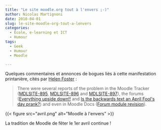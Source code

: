 ```yaml
---
title: "Le site moodle.org tout à l'envers ;-)"
author: Nicolas Martignoni
date: 2010-04-01
slug: le-site-moodle-org-tout-a-lenvers
categories:
  - École, e-learning et ICT
  - Humour
tags:
  - Geek
  - Humour
  - Moodle

---
```

Quelques commentaires et annonces de bogues liés à cette manifestation printanière, cités par [Helen Foster][1] :

> There were several reports of the problem in the Moodle Tracker ([MDLSITE-895][2], [MDLSITE-896][3] and [MDLSITE-897][4]), the forums ([Everything upside down!!][5] and [Is the backwards text an April Fool's day prank?][6]) and even in Moodle Docs ([Forum module revision][7]).

{{< figure src="avril.png" alt="Moodle à l'envers" >}}

La tradition de Moodle de fêter le 1er avril continue !

 [1]: https://helenfoster.wordpress.com/2010/04/01/moodle-dot-org-turns-upside-down/
 [2]: https://tracker.moodle.org/browse/MDLSITE-895 "Moodle Tracker - Sites are not being properly transliterated  today in the northern hemisphere"
 [3]: https://tracker.moodle.org/browse/MDLSITE-896 "Moodle Tracker - Character corruption on moodle.org Japanese  course"
 [4]: https://tracker.moodle.org/browse/MDLSITE-897 "Moodle Tracker - Direction of text changed and letters is  upside down"
 [5]: https://moodle.org/mod/forum/discuss.php?d=147156 "Using Moodle forum discussion"
 [6]: https://moodle.org/mod/forum/discuss.php?d=147166 "Lounge discussion"
 [7]: https://docs.moodle.org/en/index.php?title=Forum_module&curid=1296&diff=70507&oldid=61486 "Moodle Docs - Forum module"

<!--more-->
